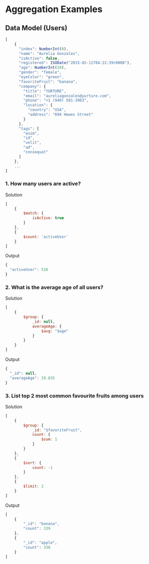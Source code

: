 # Aggregation Examples

## Data Model (Users)
```javascript
[
    {
      "index": NumberInt(0),
      "name": "Aurelia Gonzales",
      "isActive": false,
      "registered": ISODate("2015-02-11T04:22:39+0000"),
      "age": NumberInt(20),
      "gender": "female",
      "eyeColor": "green",
      "favoriteFruit": "banana",
      "company": {
        "title": "YURTURE",
        "email": "aureliagonzales@yurture.com",
        "phone": "+1 (940) 501-3963",
        "location": {
          "country": "USA",
          "address": "694 Hewes Street"
        }
      },
      "tags": [
        "enim",
        "id",
        "velit",
        "ad",
        "consequat"
      ]
    },
    ...
]
```

### 1. How many users are active?
Solution
```javascript
[
    {
        $match: {
            isActive: true
        }
    },
    {
        $count: 'activeUser'
    }
]
```
Output
```javascript
{
  "activeUser": 516
}
```

### 2. What is the average age of all users?
Solution
```javascript
[
    {
        $group: {
            _id: null,
            averageAge: {
                $avg: "$age"
            }
        }
    }
]
```
Output
```javascript
{
  "_id": null,
  "averageAge": 29.835
}
```

### 3. List top 2 most common favourite fruits among users
Solution
```javascript
[
    {
        $group: {
            _id: "$favoriteFruit",
            count: {
                $sum: 1
            }
        }
    },
    {
        $sort: {
            count: -1
        }
    },
    {
        $limit: 2
    }
]
```

Output
```javascript
[
    {
        "_id": "banana",
        "count": 339
    },
    {
        "_id": "apple",
        "count": 338
    }
]
```